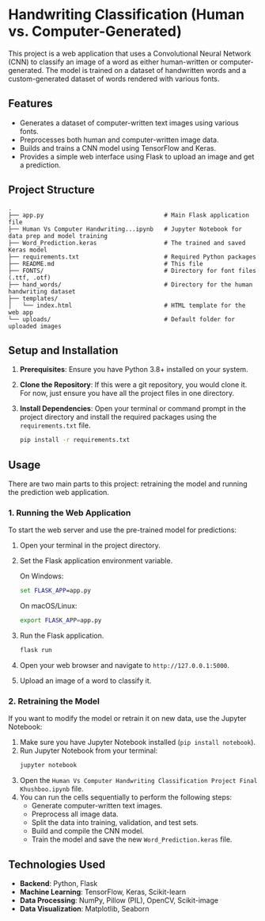 # Handwriting Classification (Human vs. Computer-Generated)

This project is a web application that uses a Convolutional Neural Network (CNN) to classify an image of a word as either human-written or computer-generated. The model is trained on a dataset of handwritten words and a custom-generated dataset of words rendered with various fonts.

## Features

-   Generates a dataset of computer-written text images using various fonts.
-   Preprocesses both human and computer-written image data.
-   Builds and trains a CNN model using TensorFlow and Keras.
-   Provides a simple web interface using Flask to upload an image and get a prediction.

## Project Structure

```
.
├── app.py                                  # Main Flask application file
├── Human Vs Computer Handwriting...ipynb   # Jupyter Notebook for data prep and model training
├── Word_Prediction.keras                   # The trained and saved Keras model
├── requirements.txt                        # Required Python packages
├── README.md                               # This file
├── FONTS/                                  # Directory for font files (.ttf, .otf)
├── hand_words/                             # Directory for the human handwriting dataset
├── templates/
│   └── index.html                          # HTML template for the web app
└── uploads/                                # Default folder for uploaded images
```

## Setup and Installation

1.  **Prerequisites**: Ensure you have Python 3.8+ installed on your system.

2.  **Clone the Repository**: If this were a git repository, you would clone it. For now, just ensure you have all the project files in one directory.

3.  **Install Dependencies**: Open your terminal or command prompt in the project directory and install the required packages using the `requirements.txt` file.
    ```bash
    pip install -r requirements.txt
    ```

## Usage

There are two main parts to this project: retraining the model and running the prediction web application.

### 1. Running the Web Application

To start the web server and use the pre-trained model for predictions:

1.  Open your terminal in the project directory.

2.  Set the Flask application environment variable. 
    
    On Windows:
    ```cmd
    set FLASK_APP=app.py
    ```
    On macOS/Linux:
    ```bash
    export FLASK_APP=app.py
    ```

3.  Run the Flask application.
    ```bash
    flask run
    ```

4.  Open your web browser and navigate to `http://127.0.0.1:5000`.

5.  Upload an image of a word to classify it.

### 2. Retraining the Model

If you want to modify the model or retrain it on new data, use the Jupyter Notebook:

1.  Make sure you have Jupyter Notebook installed (`pip install notebook`).
2.  Run Jupyter Notebook from your terminal:
    ```bash
    jupyter notebook
    ```
3.  Open the `Human Vs Computer Handwriting Classification Project Final Khushboo.ipynb` file.
4.  You can run the cells sequentially to perform the following steps:
    -   Generate computer-written text images.
    -   Preprocess all image data.
    -   Split the data into training, validation, and test sets.
    -   Build and compile the CNN model.
    -   Train the model and save the new `Word_Prediction.keras` file.

## Technologies Used

-   **Backend**: Python, Flask
-   **Machine Learning**: TensorFlow, Keras, Scikit-learn
-   **Data Processing**: NumPy, Pillow (PIL), OpenCV, Scikit-image
-   **Data Visualization**: Matplotlib, Seaborn
